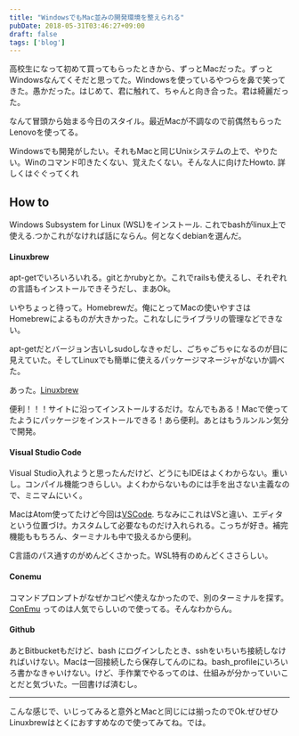 ```yaml
---
title: "WindowsでもMac並みの開発環境を整えられる"
pubDate: 2018-05-31T03:46:27+09:00
draft: false
tags: ['blog']
---
```

高校生になって初めて買ってもらったときから、ずっとMacだった。ずっとWindowsなんてくそだと思ってた。Windowsを使っているやつらを鼻で笑ってきた。愚かだった。はじめて、君に触れて、ちゃんと向き合った。君は綺麗だった。

なんて冒頭から始まる今日のスタイル。最近Macが不調なので前偶然もらったLenovoを使ってる。

Windowsでも開発がしたい。それもMacと同じUnixシステムの上で、やりたい。Winのコマンド叩きたくない、覚えたくない。そんな人に向けたHowto. 詳しくはぐぐってくれ

## How to
Windows Subsystem for Linux (WSL)をインストール. これでbashがlinux上で使える.つかこれがなければ話にならん。何となくdebianを選んだ。

#### Linuxbrew
apt-getでいろいろいれる。gitとかrubyとか。これでrailsも使えるし、それぞれの言語もインストールできそうだし、まあOk。

いやちょっと待って。Homebrewだ。俺にとってMacの使いやすさはHomebrewによるものが大きかった。これなしにライブラリの管理などできない。

apt-getだとバージョン古いしsudoしなきゃだし、ごちゃごちゃになるのが目に見えていた。そしてLinuxでも簡単に使えるパッケージマネージャがないか調べた。

あった。[Linuxbrew](http://linuxbrew.sh/)

便利！！！サイトに沿ってインストールするだけ。なんでもある！Macで使ってたようにパッケージをインストールできる！あら便利。あとはもうルンルン気分で開発。

#### Visual Studio Code
Visual Studio入れようと思ったんだけど、どうにもIDEはよくわからない。重いし。コンパイル機能つきらしい。よくわからないものには手を出さない主義なので、ミニマムにいく。

MacはAtom使ってたけど今回は[VSCode](https://code.visualstudio.com/). ちなみにこれはVSと違い、エディタという位置づけ。カスタムして必要なものだけ入れられる。こっちが好き。補完機能ももちろん、ターミナルも中で扱えるから便利。

C言語のパス通すのがめんどくさかった。WSL特有のめんどくささらしい。

#### Conemu
コマンドプロンプトがなぜかコピぺ使えなかったので、別のターミナルを探す。[ConEmu](https://conemu.github.io/) ってのは人気でらしいので使ってる。そんなわからん。

#### Github
あとBitbucketもだけど、bash にログインしたとき、sshをいちいち接続しなければいけない。Macは一回接続したら保存してんのにね。bash_profileにいろいろ書かなきゃいけない。けど、手作業でやるってのは、仕組みが分かっていいことだと気づいた。一回書けば済むし。

----

こんな感じで、いじってみると意外とMacと同じには揃ったのでOk.ぜひぜひLinuxbrewはとくにおすすめなので使ってみてね。では。